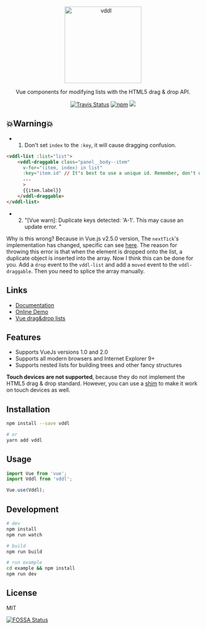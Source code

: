 <br>
<p align="center">
  <a href="http://hejx.space/vddl">
    <img src="https://raw.githubusercontent.com/hejianxian/vddl/master/media/Vddl-400.png" width="200" alt="vddl"/>
  </a>
</p>
<p align="center">
  Vue components for modifying lists with the HTML5 drag & drop API.
</p>

<p align="center">
  <a href="https://travis-ci.org/hejianxian/vddl"><img alt="Travis Status" src="https://img.shields.io/travis/hejianxian/vddl/master.svg?style=flat-square"></a>
  <a href="https://www.npmjs.com/package/vddl"><img alt="npm" src="https://img.shields.io/npm/v/vddl.svg?style=flat-square"></a>
  <a href="https://app.fossa.io/projects/git%2Bhttps%3A%2F%2Fgithub.com%2Fhejianxian%2Fvddl?ref=badge_shield" alt="FOSSA Status"><img src="https://app.fossa.io/api/projects/git%2Bhttps%3A%2F%2Fgithub.com%2Fhejianxian%2Fvddl.svg?type=shield"/></a>
</p>

## 💥Warning💥

* 1. Don't set `index` to the `:key`, it will cause dragging confusion.

```html
<vddl-list :list="list">
    <vddl-draggable class="panel__body--item" 
      v-for="(item, index) in list" 
      :key="item.id" // It's best to use a unique id. Remember, don't use 'index'.
      ...
      >
      {{item.label}}
    </vddl-draggable>
</vddl-list>
```

* 2. "[Vue warn]: Duplicate keys detected: 'A-1'. This may cause an update error. "

Why is this wrong? Because in Vue.js v2.5.0 version, The `nextTick`'s implementation has changed, specific can see [here](https://github.com/vuejs/vue/releases/tag/v2.5.0). The reason for throwing this error is that when the element is dropped onto the list, a duplicate object is inserted into the array. Now I think this can be done for you. Add a `drop` event to the `vddl-list` and add a `moved` event to the `vddl-draggable`. Then you need to splice the array manually. 

## Links

- [Documentation](http://hejx.space/vddl)
- [Online Demo](http://hejx.space/vddl-demo)
- [Vue drag&drop lists](https://github.com/hejianxian/vue-drag-and-drop-list)

## Features

- Supports VueJs versions 1.0 and 2.0
- Supports all modern browsers and Internet Explorer 9+
- Supports nested lists for building trees and other fancy structures

**Touch devices are not supported**, because they do not implement the HTML5 drag & drop standard. However, you can use a [shim](https://github.com/timruffles/ios-html5-drag-drop-shim) to make it work on touch devices as well.

## Installation

````bash
npm install --save vddl

# or
yarn add vddl
````

## Usage

```js
import Vue from 'vue';
import Vddl from 'vddl';

Vue.use(Vddl);
```

## Development

````bash
# dev
npm install
npm run watch

# build
npm run build

# run example
cd example && npm install
npm run dev
````

## License

MIT

[![FOSSA Status](https://app.fossa.io/api/projects/git%2Bhttps%3A%2F%2Fgithub.com%2Fhejianxian%2Fvddl.svg?type=large)](https://app.fossa.io/projects/git%2Bhttps%3A%2F%2Fgithub.com%2Fhejianxian%2Fvddl?ref=badge_large)
